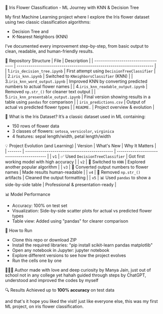 🌸 Iris Flower Classification - ML Journey with KNN & Decision Tree

My first Machine Learning project where I explore the Iris flower dataset using two classic classification algorithms:
- Decision Tree and
- K-Nearest Neighbors (KNN)

I’ve documented every improvement step-by-step, from basic output to clean, readable, and human-friendly results.


📁 Repository Structure
| File                                  | Description                                                            |
| ------------------------------------  | ---------------------------------------------------------------------- |
| 1.`iris_decision_tree.ipynb`          | First attempt using `DecisionTreeClassifier`                          |
| 2.`iris_knn.ipynb`                    | Switched to `KNeighborsClassifier` (KNN)                               |
| 3.`iris_knn_word_output.ipynb`        | Improved KNN by converting predicted numbers to actual flower names    |
| 4.`iris_knn_readable_output.ipynb`    | Removed `np.str_()` for cleaner text output                            |
| 5.`iris_knn_presentable_output.ipynb` | Final version showing results in a table using `pandas` for comparison |
| `iris_predictions.csv`                 | Output of actual vs predicted flower types                             |
| `README.`                              | Project overview & evolution                                           |


🧠 What is the Iris Dataset?
It’s a classic dataset used in ML containing:
- 150 rows of flower data
- 3 classes of flowers: `setosa`, `versicolor`, `virginica`
- 4 features: sepal length/width, petal length/width


💡 Project Evolution (and Learning)
| Version | What's New                                    | Why It Matters                             |
| ------- | --------------------------------------------- | ------------------------------------------ |
| `v1`    | ✅ Used `DecisionTreeClassifier`               | Got first working model with high accuracy |
| `v2`    | 🔄 Switched to `KNN`                          | Explored another popular algorithm         |
| `v3`    | 📝 Converted output numbers to flower names   | Made results human-readable                |
| `v4`    | 🧹 Removed `np.str_()` artifacts              | Cleaned the output formatting              |
| `v5`    | 📊 Used `pandas` to show a side-by-side table | Professional & presentation-ready          |


📊 Model Performance
- Accuracy: 100% on test set
- Visualization: Side-by-side scatter plots for actual vs predicted flower types
- Table view: Added using "pandas" for clearer comparison


🔧 How to Run
- Clone this repo or download ZIP
- Install the required libraries:
"pip install scikit-learn pandas matplotlib"
- Open any notebook in Jupyter:
jupyter notebook
- Explore different versions to see how the project evolves
- Run the cells one by one


👩🏻‍💻 Author
made with love and deep curiosity by Manya Jain, just out of school not in any college yet hahah
guided through steps by ChatGPT, understood and improved the codes by myself


🔍 Results
Achieved up to **100% accuracy** on test data 


and that's it hope you liked the visit! just like everyone else, this was my first ML project, on iris flower classification.
